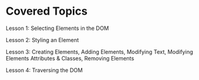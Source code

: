 # Covered Topics

Lesson 1: Selecting Elements in the DOM

Lesson 2: Styling an Element

Lesson 3: Creating Elements, Adding Elements, Modifying Text, Modifying Elements Attributes & Classes, Removing Elements

Lesson 4: Traversing the DOM



